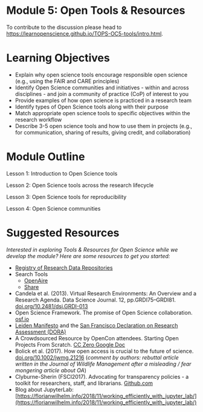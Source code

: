 
# Module 5: Open Tools & Resources
To contribute to the discussion please head to https://learnopenscience.github.io/TOPS-OC5-tools/intro.html.

# Learning Objectives
* Explain why open science tools encourage responsible open science (e.g., using the FAIR and CARE principles)
* Identify Open Science communities and initiatives - within and across disciplines - and join a community of practice (CoP) of interest to you
* Provide examples of how open science is practiced in a research team
* Identify types of Open Science tools along with their purpose
* Match appropriate open science tools to specific objectives within the research workflow
* Describe 3-5 open science tools and how to use them in projects (e.g., for communication, sharing of results, giving credit, and collaboration)

# Module Outline
Lesson 1: Introduction to Open Science tools

Lesson 2: Open Science tools across the research lifecycle

Lesson 3: Open Science tools for reproducibility

Lesson 4: Open Science communities

# Suggested Resources
*Interested in exploring Tools & Resources for Open Science while we develop the module? Here are some resources to get you started:*
* [Registry of Research Data Repositories](https://www.re3data.org/)
* Search Tools
    * [OpenAire](https://explore.openaire.eu/search/find/dataproviders)
    * [Share](https://share.osf.io/sources)
* Candela et al. (2013). Virtual Research Environments: An Overview and a Research Agenda. Data Science Journal. 12, pp.GRDI75–GRDI81. [doi.org/10.2481/dsj.GRDI-013](http://doi.org/10.2481/dsj.GRDI-013)
* Open Science Framework. The promise of Open Science collaboration. [osf.io](https://osf.io/vmrgu/wiki/home/)
* [Leiden Manifesto](http://www.leidenmanifesto.org/) and the [San Francisco Declaration on Research Assessment (DORA)](https://sfdora.org/)
* A Crowdsourced Resource by OpenCon attendees. Starting Open Projects From Scratch. [CC Zero Google Doc](https://docs.google.com/document/d/1qSXBZa3-uBKdkFCkukt5lxRsYoREWNYf0_2OpOnh3mQ/edit?usp=sharing)
* Bolick et al. (2017). How open access is crucial to the future of science. [doi.org/10.1002/jwmg.21216](https://doi.org/10.1002/jwmg.21216) (_comment by authors: rebuttal article written in the Journal of Wildlife Management after a misleading / fear mongering article about OA_)
* Clyburne-Sherin (FSCI2017). Advocating for transparency policies - a toolkit for researchers, staff, and librarians. [Github.com](https://github.com/AllTrialsUSA/FSCI2017/blob/master/Transparency-advocacy-toolkit.md)
* Blog about JupyterLab: [https://florianwilhelm.info/2018/11/working_efficiently_with_jupyter_lab/](https://florianwilhelm.info/2018/11/working_efficiently_with_jupyter_lab/)


